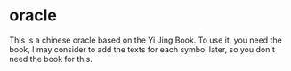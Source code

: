 # oracle
This is a chinese oracle based on the Yi Jing Book. To use it, you need the book, I may consider to add the texts for each symbol later, so you don't need the book for this.
